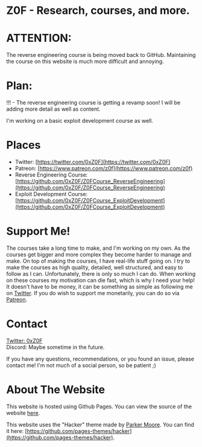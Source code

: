# Z0F - Research, courses, and more.

# ATTENTION:
The reverse engineering course is being moved back to GitHub. Maintaining the course on this website is much more difficult and annoying. 

# Plan:
!!! - The reverse engineering course is getting a revamp soon! I will be adding more detail as well as content.

I'm working on a basic exploit development course as well.

# Places
* Twitter: [https://twitter.com/0xZ0F](https://twitter.com/0xZ0F)
* Patreon: [https://www.patreon.com/z0f](https://www.patreon.com/z0f)
* Reverse Engineering Course: [https://github.com/0xZ0F/Z0FCourse_ReverseEngineering](https://github.com/0xZ0F/Z0FCourse_ReverseEngineering)
* Exploit Development Course: [https://github.com/0xZ0F/Z0FCourse_ExploitDevelopment](https://github.com/0xZ0F/Z0FCourse_ExploitDevelopment)

# Support Me!
The courses take a long time to make, and I'm working on my own. As the courses get bigger and more complex they become harder to manage and make. On top of making the courses, I have real-life stuff going on. I try to make the courses as high quality, detailed, well structured, and easy to follow as I can. Unfortunately, there is only so much I can do. When working on these courses my motivation can die fast, which is why I need your help! It doesn't have to be money, it can be something as simple as following me on [Twitter](https://twitter.com/0xZ0F). If you do wish to support me monetarily, you can do so via [Patreon](https://www.patreon.com/z0f).

# Contact
[Twitter: 0xZ0F](https://twitter.com/0xZ0F)  
Discord: Maybe sometime in the future.

If you have any questions, recommendations, or you found an issue, please contact me! I'm not much of a social person, so be patient ;)

# About The Website
This website is hosted using Github Pages. You can view the source of the website [here](https://github.com/0xZ0F/0xZ0F.github.io).

This website uses the "Hacker" theme made by [Parker Moore](https://github.com/parkr). You can find it here: [https://github.com/pages-themes/hacker](https://github.com/pages-themes/hacker).